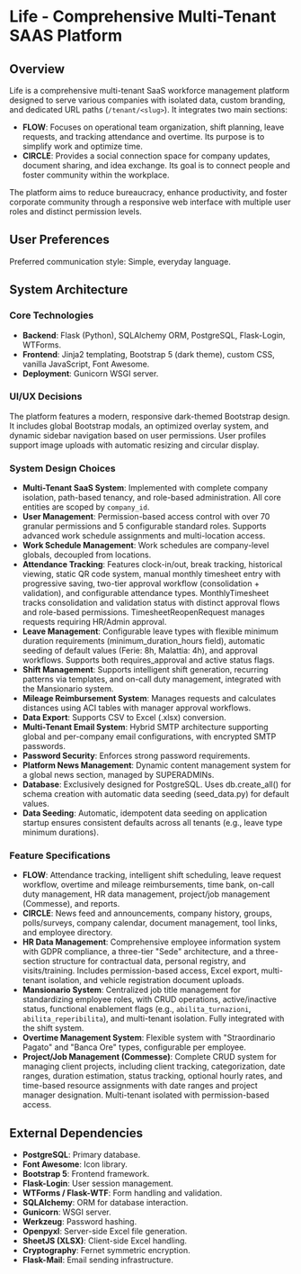 # Life - Comprehensive Multi-Tenant SAAS Platform

## Overview
Life is a comprehensive multi-tenant SaaS workforce management platform designed to serve various companies with isolated data, custom branding, and dedicated URL paths (`/tenant/<slug>`). It integrates two main sections:

- **FLOW**: Focuses on operational team organization, shift planning, leave requests, and tracking attendance and overtime. Its purpose is to simplify work and optimize time.
- **CIRCLE**: Provides a social connection space for company updates, document sharing, and idea exchange. Its goal is to connect people and foster community within the workplace.

The platform aims to reduce bureaucracy, enhance productivity, and foster corporate community through a responsive web interface with multiple user roles and distinct permission levels.

## User Preferences
Preferred communication style: Simple, everyday language.

## System Architecture

### Core Technologies
- **Backend**: Flask (Python), SQLAlchemy ORM, PostgreSQL, Flask-Login, WTForms.
- **Frontend**: Jinja2 templating, Bootstrap 5 (dark theme), custom CSS, vanilla JavaScript, Font Awesome.
- **Deployment**: Gunicorn WSGI server.

### UI/UX Decisions
The platform features a modern, responsive dark-themed Bootstrap design. It includes global Bootstrap modals, an optimized overlay system, and dynamic sidebar navigation based on user permissions. User profiles support image uploads with automatic resizing and circular display.

### System Design Choices
- **Multi-Tenant SaaS System**: Implemented with complete company isolation, path-based tenancy, and role-based administration. All core entities are scoped by `company_id`.
- **User Management**: Permission-based access control with over 70 granular permissions and 5 configurable standard roles. Supports advanced work schedule assignments and multi-location access.
- **Work Schedule Management**: Work schedules are company-level globals, decoupled from locations.
- **Attendance Tracking**: Features clock-in/out, break tracking, historical viewing, static QR code system, manual monthly timesheet entry with progressive saving, two-tier approval workflow (consolidation + validation), and configurable attendance types. MonthlyTimesheet tracks consolidation and validation status with distinct approval flows and role-based permissions. TimesheetReopenRequest manages requests requiring HR/Admin approval.
- **Leave Management**: Configurable leave types with flexible minimum duration requirements (minimum_duration_hours field), automatic seeding of default values (Ferie: 8h, Malattia: 4h), and approval workflows. Supports both requires_approval and active status flags.
- **Shift Management**: Supports intelligent shift generation, recurring patterns via templates, and on-call duty management, integrated with the Mansionario system.
- **Mileage Reimbursement System**: Manages requests and calculates distances using ACI tables with manager approval workflows.
- **Data Export**: Supports CSV to Excel (.xlsx) conversion.
- **Multi-Tenant Email System**: Hybrid SMTP architecture supporting global and per-company email configurations, with encrypted SMTP passwords.
- **Password Security**: Enforces strong password requirements.
- **Platform News Management**: Dynamic content management system for a global news section, managed by SUPERADMINs.
- **Database**: Exclusively designed for PostgreSQL. Uses db.create_all() for schema creation with automatic data seeding (seed_data.py) for default values.
- **Data Seeding**: Automatic, idempotent data seeding on application startup ensures consistent defaults across all tenants (e.g., leave type minimum durations).

### Feature Specifications
- **FLOW**: Attendance tracking, intelligent shift scheduling, leave request workflow, overtime and mileage reimbursements, time bank, on-call duty management, HR data management, project/job management (Commesse), and reports.
- **CIRCLE**: News feed and announcements, company history, groups, polls/surveys, company calendar, document management, tool links, and employee directory.
- **HR Data Management**: Comprehensive employee information system with GDPR compliance, a three-tier "Sede" architecture, and a three-section structure for contractual data, personal registry, and visits/training. Includes permission-based access, Excel export, multi-tenant isolation, and vehicle registration document uploads.
- **Mansionario System**: Centralized job title management for standardizing employee roles, with CRUD operations, active/inactive status, functional enablement flags (e.g., `abilita_turnazioni`, `abilita_reperibilita`), and multi-tenant isolation. Fully integrated with the shift system.
- **Overtime Management System**: Flexible system with "Straordinario Pagato" and "Banca Ore" types, configurable per employee.
- **Project/Job Management (Commesse)**: Complete CRUD system for managing client projects, including client tracking, categorization, date ranges, duration estimation, status tracking, optional hourly rates, and time-based resource assignments with date ranges and project manager designation. Multi-tenant isolated with permission-based access.

## External Dependencies
- **PostgreSQL**: Primary database.
- **Font Awesome**: Icon library.
- **Bootstrap 5**: Frontend framework.
- **Flask-Login**: User session management.
- **WTForms / Flask-WTF**: Form handling and validation.
- **SQLAlchemy**: ORM for database interaction.
- **Gunicorn**: WSGI server.
- **Werkzeug**: Password hashing.
- **Openpyxl**: Server-side Excel file generation.
- **SheetJS (XLSX)**: Client-side Excel handling.
- **Cryptography**: Fernet symmetric encryption.
- **Flask-Mail**: Email sending infrastructure.